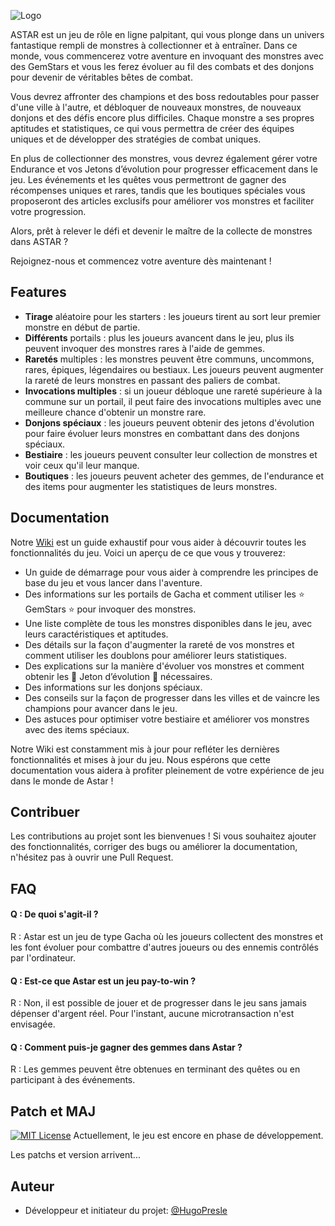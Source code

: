 
![Logo](https://dev-to-uploads.s3.amazonaws.com/uploads/articles/th5xamgrr6se0x5ro4g6.png)



ASTAR est un jeu de rôle en ligne palpitant, qui vous plonge dans un univers fantastique rempli de monstres à collectionner et à entraîner. Dans ce monde, vous commencerez votre aventure en invoquant des monstres avec des GemStars et vous les ferez évoluer au fil des combats et des donjons pour devenir de véritables bêtes de combat.

Vous devrez affronter des champions et des boss redoutables pour passer d'une ville à l'autre, et débloquer de nouveaux monstres, de nouveaux donjons et des défis encore plus difficiles. Chaque monstre a ses propres aptitudes et statistiques, ce qui vous permettra de créer des équipes uniques et de développer des stratégies de combat uniques.

En plus de collectionner des monstres, vous devrez également gérer votre Endurance et vos Jetons d’évolution pour progresser efficacement dans le jeu. Les événements et les quêtes vous permettront de gagner des récompenses uniques et rares, tandis que les boutiques spéciales vous proposeront des articles exclusifs pour améliorer vos monstres et faciliter votre progression.

Alors, prêt à relever le défi et devenir le maître de la collecte de monstres dans ASTAR ?

Rejoignez-nous et commencez votre aventure dès maintenant !


## Features

- **Tirage** aléatoire pour les starters : les joueurs tirent au sort leur premier monstre en début de partie.
- **Différents** portails : plus les joueurs avancent dans le jeu, plus ils peuvent invoquer des monstres rares à l'aide de gemmes.
- **Raretés** multiples : les monstres peuvent être communs, uncommons, rares, épiques, légendaires ou bestiaux. Les joueurs peuvent augmenter la rareté de leurs monstres en passant des paliers de combat.
- **Invocations multiples** : si un joueur débloque une rareté supérieure à la commune sur un portail, il peut faire des invocations multiples avec une meilleure chance d'obtenir un monstre rare.
- **Donjons spéciaux** : les joueurs peuvent obtenir des jetons d'évolution pour faire évoluer leurs monstres en combattant dans des donjons spéciaux.
- **Bestiaire** : les joueurs peuvent consulter leur collection de monstres et voir ceux qu'il leur manque.
- **Boutiques** : les joueurs peuvent acheter des gemmes, de l'endurance et des items pour augmenter les statistiques de leurs monstres.


## Documentation
Notre [Wiki](https://linktodocumentation) est un guide exhaustif pour vous aider à découvrir toutes les fonctionnalités du jeu. Voici un aperçu de ce que vous y trouverez:
- Un guide de démarrage pour vous aider à comprendre les principes de base du jeu et vous lancer dans l'aventure.
- Des informations sur les portails de Gacha et comment utiliser les ⭐ GemStars ⭐ pour invoquer des monstres.
- Une liste complète de tous les monstres disponibles dans le jeu, avec leurs caractéristiques et aptitudes.
- Des détails sur la façon d'augmenter la rareté de vos monstres et comment utiliser les doublons pour améliorer leurs statistiques.
- Des explications sur la manière d'évoluer vos monstres et comment obtenir les 🔘 Jeton d’évolution 🔘 nécessaires.
- Des informations sur les donjons spéciaux.
- Des conseils sur la façon de progresser dans les villes et de vaincre les champions pour avancer dans le jeu.
- Des astuces pour optimiser votre bestiaire et améliorer vos monstres avec des items spéciaux.

Notre Wiki est constamment mis à jour pour refléter les dernières fonctionnalités et mises à jour du jeu. Nous espérons que cette documentation vous aidera à profiter pleinement de votre expérience de jeu dans le monde de Astar !



## Contribuer

Les contributions au projet sont les bienvenues ! Si vous souhaitez ajouter des fonctionnalités, corriger des bugs ou améliorer la documentation, n'hésitez pas à ouvrir une Pull Request.


## FAQ

#### Q : De quoi s'agit-il ?
R : Astar est un jeu de type Gacha où les joueurs collectent des monstres et les font évoluer pour combattre d'autres joueurs ou des ennemis contrôlés par l'ordinateur.

#### Q : Est-ce que Astar est un jeu pay-to-win ?
R : Non, il est possible de jouer et de progresser dans le jeu sans jamais dépenser d'argent réel. Pour l'instant, aucune microtransaction n'est envisagée. 

#### Q : Comment puis-je gagner des gemmes dans Astar ?
R : Les gemmes peuvent être obtenues en terminant des quêtes ou en participant à des événements.


## Patch et MAJ


[![MIT License](https://img.shields.io/badge/V%C2%B0-0.0.1-red)]()
Actuellement, le jeu est encore en phase de développement.

Les patchs et version arrivent...


## Auteur

- Développeur et initiateur du projet: [@HugoPresle](https://www.github.com/HugoPresle)


